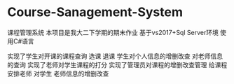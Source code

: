# Course-Sanagement-System
课程管理系统 本项目是我大二下学期的期末作业 基于vs2017+Sql Server环境 使用C#语言

实现了学生对开课的课程查询 选课 退课 学生对个人信息的增删改查 对老师信息的查询
实现了老师对学生课程的打分 
实现了管理员对课程的增删改查管理 给课程安排老师 对学生 老师信息的增删改查
